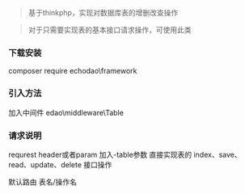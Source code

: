 > 基于thinkphp，实现对数据库表的增删改查操作

> 对于只需要实现表的基本接口请求操作，可使用此类

### 下载安装
composer require echodao\framework

### 引入方法
加入中间件 edao\middleware\Table

### 请求说明
requrest header或者param 加入-table参数 直接实现表的 index、save、read、update、delete 接口操作

默认路由 表名/操作名